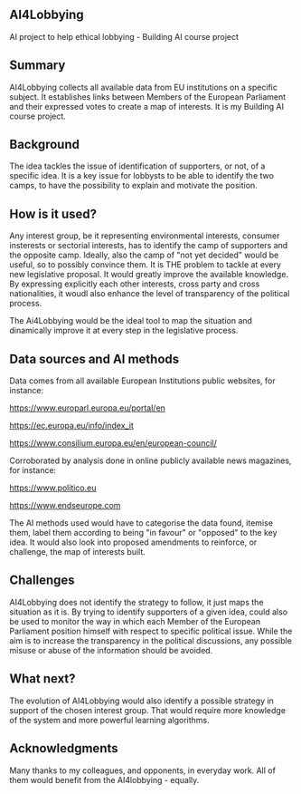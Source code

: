 ## AI4Lobbying
AI project to help ethical lobbying - Building AI course project

## Summary
AI4Lobbying collects all available data from EU institutions on a specific subject. It establishes links between Members of the European Parliament and their expressed votes to create a map of interests. It is my Building AI course project.

## Background
The idea tackles the issue of identification of supporters, or not, of a specific idea. It is a key issue for lobbysts to be able to identify the two camps, to have the possibility to explain and motivate the position. 

## How is it used?
Any interest group, be it representing environmental interests, consumer insterests or sectorial interests, has to identify the camp of supporters and the opposite camp. Ideally, also the camp of "not yet decided" would be useful, so to possibly convince them. It is THE problem to tackle at every new legislative proposal. It would greatly improve the available knowledge. By expressing explicitly each other interests, cross party and cross nationalities, it woudl also enhance the level of transparency of the political process.

The Ai4Lobbying would be the ideal tool to map the situation and dinamically improve it at every step in the legislative process.

## Data sources and AI methods
Data comes from all available European Institutions public websites, for instance:

https://www.europarl.europa.eu/portal/en

https://ec.europa.eu/info/index_it

https://www.consilium.europa.eu/en/european-council/

Corroborated by analysis done in online publicly available news magazines, for instance:

https://www.politico.eu

https://www.endseurope.com

The AI methods used would have to categorise the data found, itemise them, label them according to being "in favour" or "opposed" to the key idea.
It would also look into proposed amendments to reinforce, or challenge, the map of interests built.  

## Challenges
AI4Lobbying does not identify the strategy to follow, it just maps the situation as it is. By trying to identify supporters of a given idea, could also be used to monitor the way in which each Member of the European Parliament position himself with respect to specific political issue. While the aim is to increase the transparency in the political discussions, any possible misuse or abuse of the information should be avoided.

## What next?
The evolution of AI4Lobbying would also identify a possible strategy in support of the chosen interest group. That would require more knowledge of the system and more powerful learning algorithms.

## Acknowledgments
Many thanks to my colleagues, and opponents, in everyday work. All of them would benefit from the AI4lobbying - equally.
